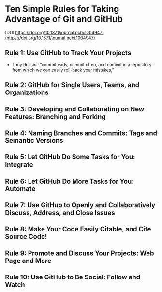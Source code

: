 # Ten Simple Rules for Taking Advantage of Git and GitHub

[DOI:https://doi.org/10.1371/journal.pcbi.1004947](https://doi.org/10.1371/journal.pcbi.1004947)

## **Rule 1:** Use GitHub to Track Your Projects
+ Tony Rossini: “commit early, commit often, and commit in a repository from which we can easily roll-back your mistakes,”

## **Rule 2:** GitHub for Single Users, Teams, and Organizations
## **Rule 3:** Developing and Collaborating on New Features: Branching and Forking
## **Rule 4:** Naming Branches and Commits: Tags and Semantic Versions
## **Rule 5:** Let GitHub Do Some Tasks for You: Integrate
## **Rule 6:** Let GitHub Do More Tasks for You: Automate
## **Rule 7:** Use GitHub to Openly and Collaboratively Discuss, Address, and Close Issues
## **Rule 8:** Make Your Code Easily Citable, and Cite Source Code!
## **Rule 9:** Promote and Discuss Your Projects: Web Page and More
## **Rule 10:** Use GitHub to Be Social: Follow and Watch

